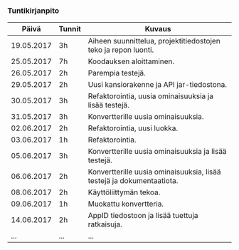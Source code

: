 ### Tuntikirjanpito
Päivä | Tunnit | Kuvaus
--------------- | ----- | ------
19.05.2017 | 3h | Aiheen suunnittelua, projektitiedostojen teko ja repon luonti.
25.05.2017 | 7h | Koodauksen aloittaminen.
26.05.2017 | 2h | Parempia testejä.
29.05.2017 | 2h | Uusi kansiorakenne ja API jar-tiedostona.
30.05.2017 | 3h | Refaktorointia, uusia ominaisuuksia ja lisää testejä.
31.05.2017 | 3h | Konvertterille uusia ominaisuuksia.
02.06.2017 | 2h | Refaktorointia, uusi luokka.
03.06.2017 | 1h | Refaktorointia.
05.06.2017 | 3h | Konvertterille uusia ominaisuuksia ja lisää testejä.
06.06.2017 | 2h | Konvertterille uusia ominaisuuksia, lisää testejä ja dokumentaatiota.
08.06.2017 | 2h | Käyttöliittymän tekoa.
09.06.2017 | 1h | Muokattu konvertteria.
14.06.2017 | 2h | AppID tiedostoon ja lisää tuettuja ratkaisuja.
... | ... | ...
